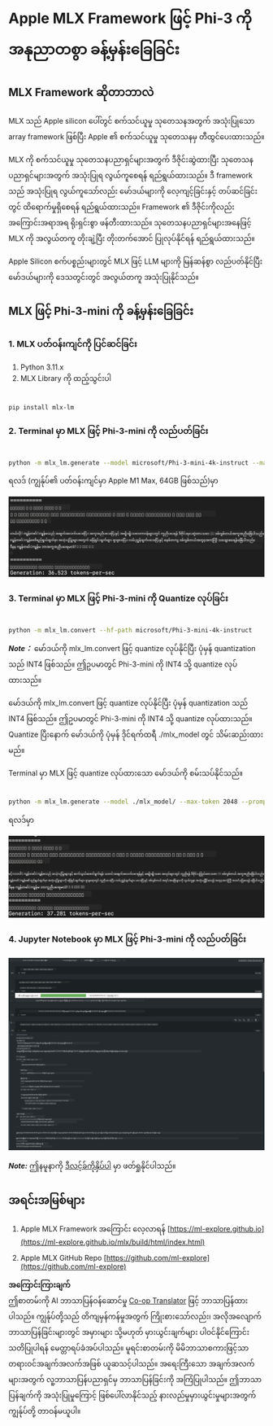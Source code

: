 <!--
CO_OP_TRANSLATOR_METADATA:
{
  "original_hash": "dcb656f3d206fc4968e236deec5d4384",
  "translation_date": "2025-07-17T10:10:05+00:00",
  "source_file": "md/03.FineTuning/03.Inference/MLX_Inference.md",
  "language_code": "my"
}
-->
# **Apple MLX Framework ဖြင့် Phi-3 ကို အနုညာတစွာ ခန့်မှန်းခြေခြင်း**

## **MLX Framework ဆိုတာဘာလဲ**

MLX သည် Apple silicon ပေါ်တွင် စက်သင်ယူမှု သုတေသနအတွက် အသုံးပြုသော array framework ဖြစ်ပြီး Apple ၏ စက်သင်ယူမှု သုတေသနမှ တီထွင်ပေးထားသည်။

MLX ကို စက်သင်ယူမှု သုတေသနပညာရှင်များအတွက် ဒီဇိုင်းဆွဲထားပြီး သုတေသနပညာရှင်များအတွက် အသုံးပြုရ လွယ်ကူစေရန် ရည်ရွယ်ထားသည်။ ဒီ framework သည် အသုံးပြုရ လွယ်ကူသော်လည်း မော်ဒယ်များကို လေ့ကျင့်ခြင်းနှင့် တပ်ဆင်ခြင်းတွင် ထိရောက်မှုရှိစေရန် ရည်ရွယ်ထားသည်။ Framework ၏ ဒီဇိုင်းကိုလည်း အကြောင်းအရာအရ ရိုးရှင်းစွာ ဖန်တီးထားသည်။ သုတေသနပညာရှင်များအနေဖြင့် MLX ကို အလွယ်တကူ တိုးချဲ့ပြီး တိုးတက်အောင် ပြုလုပ်နိုင်ရန် ရည်ရွယ်ထားသည်။

Apple Silicon စက်ပစ္စည်းများတွင် MLX ဖြင့် LLM များကို မြန်ဆန်စွာ လည်ပတ်နိုင်ပြီး မော်ဒယ်များကို ဒေသတွင်းတွင် အလွယ်တကူ အသုံးပြုနိုင်သည်။

## **MLX ဖြင့် Phi-3-mini ကို ခန့်မှန်းခြေခြင်း**

### **1. MLX ပတ်ဝန်းကျင်ကို ပြင်ဆင်ခြင်း**

1. Python 3.11.x
2. MLX Library ကို ထည့်သွင်းပါ


```bash

pip install mlx-lm

```

### **2. Terminal မှာ MLX ဖြင့် Phi-3-mini ကို လည်ပတ်ခြင်း**


```bash

python -m mlx_lm.generate --model microsoft/Phi-3-mini-4k-instruct --max-token 2048 --prompt  "<|user|>\nCan you introduce yourself<|end|>\n<|assistant|>"

```

ရလဒ် (ကျွန်ုပ်၏ ပတ်ဝန်းကျင်မှာ Apple M1 Max, 64GB ဖြစ်သည်)မှာ

![Terminal](../../../../../translated_images/01.5cf57df8f7407cf9281c0237f4e69c3728b8817253aad0835d14108b07c83c88.my.png)

### **3. Terminal မှာ MLX ဖြင့် Phi-3-mini ကို Quantize လုပ်ခြင်း**


```bash

python -m mlx_lm.convert --hf-path microsoft/Phi-3-mini-4k-instruct

```

***Note：*** မော်ဒယ်ကို mlx_lm.convert ဖြင့် quantize လုပ်နိုင်ပြီး ပုံမှန် quantization သည် INT4 ဖြစ်သည်။ ဤဥပမာတွင် Phi-3-mini ကို INT4 သို့ quantize လုပ်ထားသည်။

မော်ဒယ်ကို mlx_lm.convert ဖြင့် quantize လုပ်နိုင်ပြီး ပုံမှန် quantization သည် INT4 ဖြစ်သည်။ ဤဥပမာတွင် Phi-3-mini ကို INT4 သို့ quantize လုပ်ထားသည်။ Quantize ပြီးနောက် မော်ဒယ်ကို ပုံမှန် ဒိုင်ရက်ထရီ ./mlx_model တွင် သိမ်းဆည်းထားမည်။

Terminal မှာ MLX ဖြင့် quantize လုပ်ထားသော မော်ဒယ်ကို စမ်းသပ်နိုင်သည်။


```bash

python -m mlx_lm.generate --model ./mlx_model/ --max-token 2048 --prompt  "<|user|>\nCan you introduce yourself<|end|>\n<|assistant|>"

```

ရလဒ်မှာ

![INT4](../../../../../translated_images/02.7b188681a8eadbc111aba8d8006e4b3671788947a99a46329261e169dd2ec29f.my.png)


### **4. Jupyter Notebook မှာ MLX ဖြင့် Phi-3-mini ကို လည်ပတ်ခြင်း**


![Notebook](../../../../../translated_images/03.b9705a3a5aaa89f9eb0ca04c1a4565dfe4a5e8cc68604227d2eab149fef1d3c7.my.png)

***Note:*** ဤနမူနာကို [ဒီလင့်ခ်ကိုနှိပ်ပါ](../../../../../code/03.Inference/MLX/MLX_DEMO.ipynb) မှာ ဖတ်ရှုနိုင်ပါသည်။


## **အရင်းအမြစ်များ**

1. Apple MLX Framework အကြောင်း လေ့လာရန် [https://ml-explore.github.io](https://ml-explore.github.io/mlx/build/html/index.html)

2. Apple MLX GitHub Repo [https://github.com/ml-explore](https://github.com/ml-explore)

**အကြောင်းကြားချက်**  
ဤစာတမ်းကို AI ဘာသာပြန်ဝန်ဆောင်မှု [Co-op Translator](https://github.com/Azure/co-op-translator) ဖြင့် ဘာသာပြန်ထားပါသည်။ ကျွန်ုပ်တို့သည် တိကျမှန်ကန်မှုအတွက် ကြိုးစားသော်လည်း၊ အလိုအလျောက် ဘာသာပြန်ခြင်းများတွင် အမှားများ သို့မဟုတ် မှားယွင်းချက်များ ပါဝင်နိုင်ကြောင်း သတိပြုပါရန် မေတ္တာရပ်ခံအပ်ပါသည်။ မူရင်းစာတမ်းကို မိမိဘာသာစကားဖြင့်သာ တရားဝင်အချက်အလက်အဖြစ် ယူဆသင့်ပါသည်။ အရေးကြီးသော အချက်အလက်များအတွက် လူ့ဘာသာပြန်ပညာရှင်မှ ဘာသာပြန်ခြင်းကို အကြံပြုပါသည်။ ဤဘာသာပြန်ချက်ကို အသုံးပြုမှုကြောင့် ဖြစ်ပေါ်လာနိုင်သည့် နားလည်မှုမှားယွင်းမှုများအတွက် ကျွန်ုပ်တို့ တာဝန်မယူပါ။